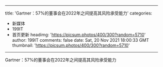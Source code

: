 
---
title: 'Gartner：57%的董事会在2022年之间提高其风险承受能力'
categories: 
 - 新媒体
 - 199IT
 - 首页更新
headimg: 'https://picsum.photos/400/300?random=5710'
author: 199IT
comments: false
date: Sat, 20 Nov 2021 18:00:33 GMT
thumbnail: 'https://picsum.photos/400/300?random=5710'
---

<div>   
Gartner：57%的董事会在2022年之间提高其风险承受能力  
</div>
            